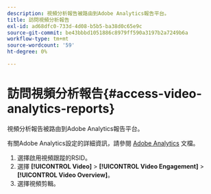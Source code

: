 ```yaml
---
description: 視頻分析報告被路由到Adobe Analytics報告平台。
title: 訪問視頻分析報告
exl-id: ad68dfc0-733d-4d08-b5b5-ba38d0c65e9c
source-git-commit: be43bbbd1051886c8979ff590a3197b2a7249b6a
workflow-type: tm+mt
source-wordcount: '59'
ht-degree: 0%

---
```


# 訪問視頻分析報告{#access-video-analytics-reports}

視頻分析報告被路由到Adobe Analytics報告平台。

有關Adobe Analytics設定的詳細資訊，請參閱 [Adobe Analytics](https://microsite.omniture.com/t2/help/en_US/reference/) 文檔。
1. 選擇啟用視頻跟蹤的RSID。
1. 選擇 **[!UICONTROL Video]** > **[!UICONTROL Video Engagement]** > **[!UICONTROL Video Overview]**。
1. 選擇視頻剪輯。
